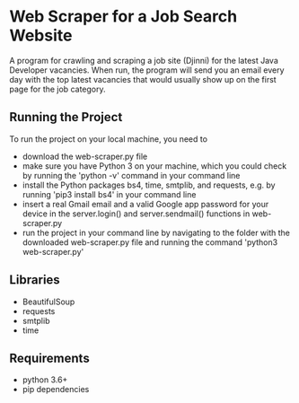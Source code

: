 # Web Scraper for a Job Search Website

A program for crawling and scraping a job site (Djinni)
for the latest Java Developer vacancies. When run, the
program will send you an email every day with the top
latest vacancies that would usually show up on the first
page for the job category.

## Running the Project

To run the project on your local machine, you need to
- download the web-scraper.py file
- make sure you have Python 3 on your machine, which you could check by running the 'python -v' command in your command line
- install the Python packages bs4, time, smtplib, and requests, e.g. by running 'pip3 install bs4' in your command line
- insert a real Gmail email and a valid Google app password for your device in the server.login() and server.sendmail() functions in web-scraper.py
- run the project in your command line by navigating to the folder with the downloaded web-scraper.py file and running the command 'python3 web-scraper.py'

## Libraries

 - BeautifulSoup
 - requests
 - smtplib
 - time

## Requirements

 - python 3.6+
 - pip dependencies
